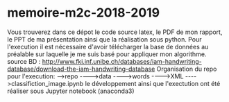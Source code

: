 # memoire-m2c-2018-2019
Vous trouverez dans ce dépot le code source latex, le PDF de mon rapport, le PPT de ma présentation ainsi que la réalisation sous python.
Pour l'execution il est nécessaire d'avoir télécharger la base de données au préalable sur laquelle je me suis basé pour appliquer mon algorithme.
source BD : http://www.fki.inf.unibe.ch/databases/iam-handwriting-database/download-the-iam-handwriting-database
Organisation du repo pour l'execution:
-->repo
   ---->data 
        ---->words
        ---->XML
   ---->classifiction_image.ipynb
le développement ainsi que l'exectution ont été réaliser sous Jupyter notebook (anaconda3) 

